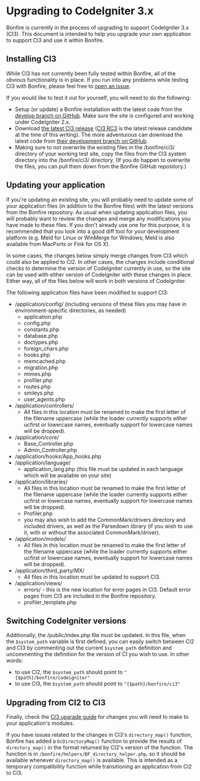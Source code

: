# Upgrading to CodeIgniter 3.x

Bonfire is currently in the process of upgrading to support CodeIgniter 3.x (CI3).
This document is intended to help you upgrade your own application to support CI3 and use it within Bonfire.

## Installing CI3

While CI3 has not currently been fully tested within Bonfire, all of the obvious functionality is in place.
If you run into any problems while testing CI3 with Bonfire, please feel free to [open an issue](https://github.com/ci-bonfire/Bonfire/issues).

If you would like to test it out for yourself, you will need to do the following:
- Setup (or update) a Bonfire installation with the latest code from the [develop branch on GitHub](https://github.com/ci-bonfire/Bonfire). Make sure the site is configured and working under CodeIgniter 2.x.
- Download [the latest CI3 release](http://www.codeigniter.com/download) ([CI3 RC3](https://github.com/bcit-ci/CodeIgniter/archive/3.0rc3.zip) is the latest release candidate at the time of this writing). The more adventurous can download the latest code from [their development branch on GitHub](https://github.com/bcit-ci/CodeIgniter).
- Making sure to *not* overwrite the existing files in the /bonfire/ci3/ directory of your working test site, copy the files from the CI3 system directory into the /bonfire/ci3/ directory. (If you do happen to overwrite the files, you can pull them down from the Bonfire GitHub repository.)

## Updating your application

If you're updating an existing site, you will probably need to update some of your application files (in addition to the Bonfire files) with the latest versions from the Bonfire repository.
As usual when updating application files, you will probably want to review the changes and merge any modifications you have made to these files.
If you don't already use one for this purpose, it is recommended that you look into a good diff tool for your development platform (e.g. Meld for Linux or WinMerge for Windows; Meld is also available from MacPorts or Fink for OS X).

In some cases, the changes below simply merge changes from CI3 which could also be applied to CI2.
In other cases, the changes include conditional checks to determine the version of CodeIgniter currently in use, so the site can be used with either version of CodeIgniter with these changes in place.
Either way, all of the files below will work in both versions of CodeIgniter.

The following application files have been modified to support CI3:
- /application/config/ (including versions of these files you may have in environment-specific directories, as needed)
    - application.php
    - config.php
    - constants.php
    - database.php
    - doctypes.php
    - foreign_chars.php
    - hooks.php
    - memcached.php
    - migration.php
    - mimes.php
    - profiler.php
    - routes.php
    - smileys.php
    - user_agents.php
- /application/controllers/
    - All files in this location must be renamed to make the first letter of the filename uppercase (while the loader currently supports either ucfirst or lowercase names, eventually support for lowercase names will be dropped).
- /application/core/
    - Base_Controller.php
    - Admin_Controller.php
- /application/hooks/App_hooks.php
- /application/language/
    - application_lang.php (this file must be updated in each language which will be available on your site)
- /application/libraries/
    - All files in this location must be renamed to make the first letter of the filename uppercase (while the loader currently supports either ucfirst or lowercase names, eventually support for lowercase names will be dropped).
    - Profiler.php
    - you may also wish to add the CommonMark/drivers directory and included drivers, as well as the Parsedown library (if you wish to use it, with or without the associated CommonMark/driver).
- /application/models/
    - All files in this location must be renamed to make the first letter of the filename uppercase (while the loader currently supports either ucfirst or lowercase names, eventually support for lowercase names will be dropped).
- /application/third_party/MX/
    - All files in this location must be updated to support CI3.
- /application/views/
    - errors/ - this is the new location for error pages in CI3. Default error pages from CI3 are included in the Bonfire repository.
    - profiler_template.php

## Switching CodeIgniter versions

Additionally, the /public/index.php file must be updated.
In this file, when the `$system_path` variable is first defined, you can easily switch between CI2 and CI3 by commenting out the current `$system_path` definition and uncommenting the definition for the version of CI you wish to use.
In other words:
- to use CI2, the `$system_path` should point to `"{$path}/bonfire/codeigniter"`
- to use CI3, the `$system_path` should point to `"{$path}/bonfire/ci3"`

## Upgrading from CI2 to CI3

Finally, check the [CI3 upgrade guide](http://www.codeigniter.com/userguide3/installation/upgrade_300.html) for changes you will need to make to your application's modules.

If you have issues related to the changes in CI3's `directory_map()` function, Bonfire has added a `bcDirectoryMap()` function to provide the results of `directory_map()` in the format returned by CI2's version of the function.
The function is in `/bonfire/helpers/BF_directory_helper.php`, so it should be available whenever `directory_map()` is available.
This is intended as a temporary compatibility function while transitioning an application from CI2 to CI3.
